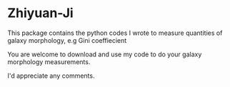# Zhiyuan-Ji
This package contains the python codes I wrote to measure quantities of galaxy morphology, e.g Gini coeffiecient

You are welcome to download and use my code to do your galaxy morphology measurements.

I'd appreciate any comments.


